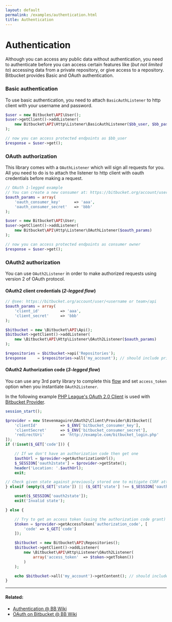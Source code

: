 ```yaml
---
layout: default
permalink: /examples/authentication.html
title: Authentication
---
```


# Authentication

Although you can access any public data without authentication, you need to authenticate before you can access certain features like
(_but not limited to_) accessing data from a private repository, or give access to a repository.
Bitbucket provides Basic and OAuth authentication.

### Basic authentication
To use basic authentication, you need to attach `BasicAuthListener` to http client with your username and password.

  ```php
  $user = new Bitbucket\API\User();
  $user->getClient()->addListener(
      new Bitbucket\API\Http\Listener\BasicAuthListener($bb_user, $bb_pass)
  );

  // now you can access protected endpoints as $bb_user
  $response = $user->get();
  ```

### OAuth authorization
This library comes with a `OAuthListener` which will sign all requests for you. All you need to do is to attach the listener to
http client with oauth credentials before making a request.

  ```php
  // OAuth 1-legged example
  // You can create a new consumer at: https://bitbucket.org/account/user/<username or team>/api
  $oauth_params = array(
      'oauth_consumer_key'      => 'aaa',
      'oauth_consumer_secret'   => 'bbb'
  );

  $user = new Bitbucket\API\User;
  $user->getClient()->addListener(
      new Bitbucket\API\Http\Listener\OAuthListener($oauth_params)
  );

  // now you can access protected endpoints as consumer owner
  $response = $user->get();
  ```

### OAuth2 authorization

You can use `OAuth2Listener` in order to make authorized requests using version 2 of OAuth protocol.

#### OAuth2 client credentials (_2-legged flow_)

  ```php
  // @see: https://bitbucket.org/account/user/<username or team>/api
  $oauth_params = array(
      'client_id'         => 'aaa',
      'client_secret'     => 'bbb'
  );

  $bitbucket = new \Bitbucket\API\Api();
  $bitbucket->getClient()->addListener(
      new \Bitbucket\API\Http\Listener\OAuth2Listener($oauth_params)
  );

  $repositories = $bitbucket->api('Repositories');
  $response     = $repositories->all('my_account'); // should include private repositories
  ```

#### OAuth2 Authorization code (_3-legged flow_)

You can use any 3rd party library to complete this [flow][3] and set `access_token` option when you instantiate `OAuth2Listener`.

In the following example [PHP League's OAuth 2.0 Client][1] is used with [Bitbucket Provider][2].

  ```php
  session_start();

  $provider = new Stevenmaguire\OAuth2\Client\Provider\Bitbucket([
      'clientId'          => $_ENV['bitbucket_consumer_key'],
      'clientSecret'      => $_ENV['bitbucket_consumer_secret'],
      'redirectUri'       => 'http://example.com/bitbucket_login.php'
  ]);
  if (!isset($_GET['code'])) {

      // If we don't have an authorization code then get one
      $authUrl = $provider->getAuthorizationUrl();
      $_SESSION['oauth2state'] = $provider->getState();
      header('Location: '.$authUrl);
      exit;

  // Check given state against previously stored one to mitigate CSRF attack
  } elseif (empty($_GET['state']) || ($_GET['state'] !== $_SESSION['oauth2state'])) {

      unset($_SESSION['oauth2state']);
      exit('Invalid state');

  } else {

      // Try to get an access token (using the authorization code grant)
      $token = $provider->getAccessToken('authorization_code', [
          'code' => $_GET['code']
      ]);

      $bitbucket = new Bitbucket\API\Repositories();
      $bitbucket->getClient()->addListener(
          new \Bitbucket\API\Http\Listener\OAuth2Listener(
              array('access_token'  => $token->getToken())
          )
      );

      echo $bitbucket->all('my_account')->getContent(); // should include private repositories
  }
  ```

----

#### Related:
  * [Authentication @ BB Wiki](https://confluence.atlassian.com/display/BITBUCKET/Use+the+Bitbucket+REST+APIs#UsetheBitbucketRESTAPIs-Authentication)
  * [OAuth on Bitbucket @ BB Wiki](https://confluence.atlassian.com/display/BITBUCKET/OAuth+on+Bitbucket)

[1]: http://oauth2-client.thephpleague.com/
[2]: https://github.com/stevenmaguire/oauth2-bitbucket
[3]: http://oauthbible.com/#oauth-2-three-legged

